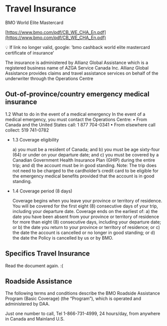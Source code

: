 # Travel Insurance

BMO World Elite Mastercard

[https://www.bmo.com/pdf/CB_WE_CHA_En.pdf](https://www.bmo.com/pdf/CB_WE_CHA_En.pdf)

<aside>
💡 If link no longer valid, google:
’bmo cashback world elite mastercard certificate of insurance’

</aside>

The insurance is administered by Allianz Global Assistance which is a registered
business name of AZGA Service Canada Inc. Allianz Global Assistance provides claims and travel assistance services on behalf of the underwriter through the Operations Centre

## Out-of-province/country emergency medical insurance

1.2 What to do in the event of a medical emergency
In the event of a medical emergency, you must contact the Operations Centre:
• From Canada and the United States call: 1 877 704-0341
• From elsewhere call collect: 519 741-0782

- 1.3 Coverage eligibility
    
    a) you must be a resident of Canada; and
    b) you must be age sixty-four (64) or under on your departure date; and
    c) you must be covered by a Canadian Government Health Insurance Plan (GHIP) during the entire
    trip; and
    d) the account must be in good standing.
    Note: The trip does not need to be charged to the cardholder’s credit card to be eligible for the emergency medical benefits provided that the account is in good standing.
    
- 1.4 Coverage period (8 days)
    
    Coverage begins when you leave your province or territory of residence. You will be covered for the first
    eight (8) consecutive days of your trip, including your departure date.
    Coverage ends on the earliest of:
    a) the date you have been absent from your province or territory of residence for more than eight (8)
    consecutive days, including your departure date; or
    b) the date you return to your province or territory of residence; or
    c) the date the account is cancelled or no longer in good standing; or
    d) the date the Policy is cancelled by us or by BMO.
    

## Specifics Travel Insurance

Read the document again. :(

## Roadside Assistance

The following terms and conditions describe the BMO Roadside Assistance Program (Basic Coverage) (the
“Program”), which is operated and administered by DAA.

Just one number to call, Tel 1-866-731-4999, 24 hours/day, from anywhere in Canada and
Mainland U.S.
